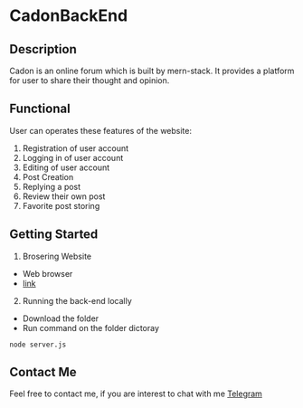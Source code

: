 # CadonBackEnd
## Description
Cadon is an online forum which is built by mern-stack. It provides a platform for user to share their thought and opinion.

## Functional
User can operates these features of the website:
1. Registration of user account
2. Logging in of user account
3. Editing of user account
4. Post Creation
5. Replying a post
6. Review their own post
7. Favorite post storing

## Getting Started
1. Brosering Website
* Web browser
* [link](https://cadon.herokuapp.com/)

2. Running the back-end locally
* Download the folder
* Run command on the folder dictoray
```
node server.js
```


## Contact Me
Feel free to contact me, if you are interest to chat with me
[Telegram](https://t.me/kwwonggggg)
